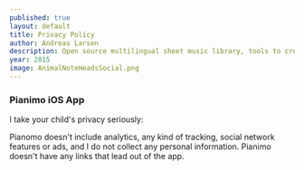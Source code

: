 ```yaml
---
published: true
layout: default
title: Privacy Policy
author: Andreas Larsen
description: Open source multilingual sheet music library, tools to create your own sheet music, iOS app and much more - all free. 
year: 2015
image: AnimalNoteHeadsSocial.png
---
```

### Pianimo iOS App
I take your child's privacy seriously:

Pianomo doesn't include analytics, any kind of tracking, social network features or ads, and I do not collect any personal information.
Pianimo doesn't have any links that lead out of the app.